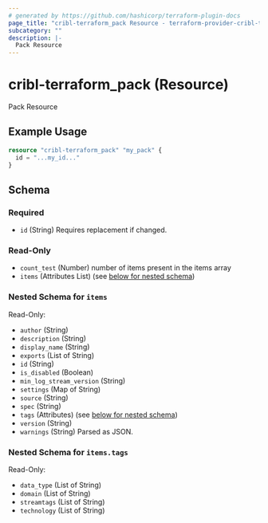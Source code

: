 ```yaml
---
# generated by https://github.com/hashicorp/terraform-plugin-docs
page_title: "cribl-terraform_pack Resource - terraform-provider-cribl-terraform"
subcategory: ""
description: |-
  Pack Resource
---
```


# cribl-terraform_pack (Resource)

Pack Resource

## Example Usage

```terraform
resource "cribl-terraform_pack" "my_pack" {
  id = "...my_id..."
}
```

<!-- schema generated by tfplugindocs -->
## Schema

### Required

- `id` (String) Requires replacement if changed.

### Read-Only

- `count_test` (Number) number of items present in the items array
- `items` (Attributes List) (see [below for nested schema](#nestedatt--items))

<a id="nestedatt--items"></a>
### Nested Schema for `items`

Read-Only:

- `author` (String)
- `description` (String)
- `display_name` (String)
- `exports` (List of String)
- `id` (String)
- `is_disabled` (Boolean)
- `min_log_stream_version` (String)
- `settings` (Map of String)
- `source` (String)
- `spec` (String)
- `tags` (Attributes) (see [below for nested schema](#nestedatt--items--tags))
- `version` (String)
- `warnings` (String) Parsed as JSON.

<a id="nestedatt--items--tags"></a>
### Nested Schema for `items.tags`

Read-Only:

- `data_type` (List of String)
- `domain` (List of String)
- `streamtags` (List of String)
- `technology` (List of String)

